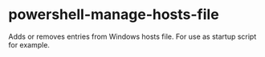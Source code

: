 powershell-manage-hosts-file
============================

Adds or removes entries from Windows hosts file. For use as startup script for example.
